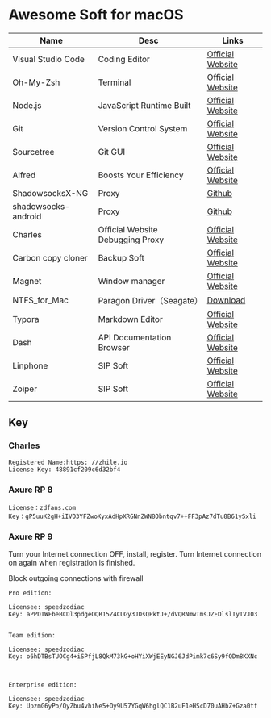 # Awesome Soft for macOS

| Name | Desc | Links |
| -------- | ------------------ | ----------------------------------- |
| Visual Studio Code | Coding Editor | [Official Website](https://code.visualstudio.com/) |
| Oh-My-Zsh | Terminal | [Official Website](http://ohmyz.sh/)  |
| Node.js | JavaScript Runtime Built | [Official Website](https://nodejs.org/en/) |
| Git | Version Control System | [Official Website](https://git-scm.com/) |
| Sourcetree | Git GUI | [Official Website](https://www.sourcetreeapp.com/) |
| Alfred | Boosts Your Efficiency | [Official Website](https://www.alfredapp.com/) |
| ShadowsocksX-NG | Proxy | [Github](https://github.com/shadowsocks/ShadowsocksX-NG) |
| shadowsocks-android | Proxy | [Github](https://github.com/shadowsocks/shadowsocks-android)|
| Charles | Official Website Debugging Proxy | [Official Website](https://www.charlesproxy.com/)  |
| Carbon copy cloner | Backup Soft| [Official Website](https://bombich.com/) |
| Magnet | Window manager | [Official Website](http://magnet.crowdcafe.com/) |
| NTFS_for_Mac | Paragon Driver（Seagate） | [Download](https://www.seagate.com/cn/zh/support/software/paragon/)|
| Typora | Markdown Editor | [Official Website](https://www.typora.io/) |
| Dash | API Documentation Browser | [Official Website](https://kapeli.com/dash) |
| Linphone | SIP Soft | [Official Website](http://www.linphone.org/) |
| Zoiper |SIP Soft | [Official Website](https://www.zoiper.com/) |


## Key

### Charles

```
Registered Name:https: //zhile.io
License Key: 48891cf209c6d32bf4
```

### Axure RP 8

```
License：zdfans.com
Key：gP5uuK2gH+iIVO3YFZwoKyxAdHpXRGNnZWN8Obntqv7++FF3pAz7dTu8B61ySxli
```

### Axure RP 9

Turn your Internet connection OFF, install, register. Turn Internet connection on again when registration is finished.

Block outgoing connections with firewall

```
Pro edition:

Licensee: speedzodiac
Key: aPPDTWFbeBCDl3pdgeOQB15Z4CUGy3JDsQPktJ+/dVQRNmwTmsJZEDlslIyTVJ03


Team edition:

Licensee: speedzodiac
Key: o6hDTBsTUOCg4+iSPfjL8QkM73kG+oHYiXWjEEyNGJ6JdPimk7c6Sy9fQDm8KXNc



Enterprise edition:

Licensee: speedzodiac
Key: UpzmG6yPo/QyZbu4vhiNe5+Oy9U57YGqW6hglQC1B2uF1eHScD70uAHbZ+Gza0tf
```

